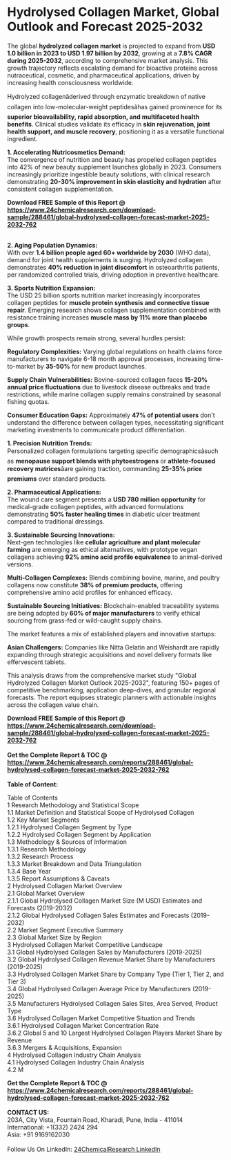 <h1>Hydrolysed Collagen Market, Global Outlook and Forecast 2025-2032</h1><p>The global <strong>hydrolyzed collagen market</strong> is projected to expand from <strong>USD 1.0 billion in 2023 to USD 1.97 billion by 2032</strong>, growing at a <strong>7.8% CAGR during 2025-2032</strong>, according to comprehensive market analysis. This growth trajectory reflects escalating demand for bioactive proteins across nutraceutical, cosmetic, and pharmaceutical applications, driven by increasing health consciousness worldwide.</p><p>Hydrolyzed collagenâderived through enzymatic breakdown of native collagen into low-molecular-weight peptidesâhas gained prominence for its <strong>superior bioavailability, rapid absorption, and multifaceted health benefits</strong>. Clinical studies validate its efficacy in <strong>skin rejuvenation, joint health support, and muscle recovery</strong>, positioning it as a versatile functional ingredient.</p><p><strong>1. Accelerating Nutricosmetics Demand:</strong><br>
The convergence of nutrition and beauty has propelled collagen peptides into 42% of new beauty supplement launches globally in 2023. Consumers increasingly prioritize ingestible beauty solutions, with clinical research demonstrating <strong>20-30% improvement in skin elasticity and hydration</strong> after consistent collagen supplementation.</p><div><b>Download FREE Sample of this Report @ 
            <a href="https://www.24chemicalresearch.com/download-sample/288461/global-hydrolysed-collagen-forecast-market-2025-2032-762">
            https://www.24chemicalresearch.com/download-sample/288461/global-hydrolysed-collagen-forecast-market-2025-2032-762</a></b></div><br><p><strong>2. Aging Population Dynamics:</strong><br>
With over <strong>1.4 billion people aged 60+ worldwide by 2030</strong> (WHO data), demand for joint health supplements is surging. Hydrolyzed collagen demonstrates <strong>40% reduction in joint discomfort</strong> in osteoarthritis patients, per randomized controlled trials, driving adoption in preventive healthcare.</p><p><strong>3. Sports Nutrition Expansion:</strong><br>
The USD 25 billion sports nutrition market increasingly incorporates collagen peptides for <strong>muscle protein synthesis and connective tissue repair</strong>. Emerging research shows collagen supplementation combined with resistance training increases <strong>muscle mass by 11% more than placebo groups</strong>.</p><p>While growth prospects remain strong, several hurdles persist:</p><p><strong>Regulatory Complexities:</strong> Varying global regulations on health claims force manufacturers to navigate 6-18 month approval processes, increasing time-to-market by <strong>35-50%</strong> for new product launches.</p><p><strong>Supply Chain Vulnerabilities:</strong> Bovine-sourced collagen faces <strong>15-20% annual price fluctuations</strong> due to livestock disease outbreaks and trade restrictions, while marine collagen supply remains constrained by seasonal fishing quotas.</p><p><strong>Consumer Education Gaps:</strong> Approximately <strong>47% of potential users</strong> don't understand the difference between collagen types, necessitating significant marketing investments to communicate product differentiation.</p><p><strong>1. Precision Nutrition Trends:</strong><br>
Personalized collagen formulations targeting specific demographicsâsuch as <strong>menopause support blends with phytoestrogens</strong> or <strong>athlete-focused recovery matrices</strong>âare gaining traction, commanding <strong>25-35% price premiums</strong> over standard products.</p><p><strong>2. Pharmaceutical Applications:</strong><br>
The wound care segment presents a <strong>USD 780 million opportunity</strong> for medical-grade collagen peptides, with advanced formulations demonstrating <strong>50% faster healing times</strong> in diabetic ulcer treatment compared to traditional dressings.</p><p><strong>3. Sustainable Sourcing Innovations:</strong><br>
Next-gen technologies like <strong>cellular agriculture and plant molecular farming</strong> are emerging as ethical alternatives, with prototype vegan collagens achieving <strong>92% amino acid profile equivalence</strong> to animal-derived versions.</p><p><strong>Multi-Collagen Complexes:</strong> Blends combining bovine, marine, and poultry collagens now constitute <strong>38% of premium products</strong>, offering comprehensive amino acid profiles for enhanced efficacy.</p><p><strong>Sustainable Sourcing Initiatives:</strong> Blockchain-enabled traceability systems are being adopted by <strong>60% of major manufacturers</strong> to verify ethical sourcing from grass-fed or wild-caught supply chains.</p><p>The market features a mix of established players and innovative startups:</p><p><strong>Asian Challengers:</strong> Companies like Nitta Gelatin and Weishardt are rapidly expanding through strategic acquisitions and novel delivery formats like effervescent tablets.</p><p>This analysis draws from the comprehensive market study "Global Hydrolyzed Collagen Market Outlook 2025-2032", featuring 150+ pages of competitive benchmarking, application deep-dives, and granular regional forecasts. The report equipses strategic planners with actionable insights across the collagen value chain.</p><div><b>Download FREE Sample of this Report @ 
            <a href="https://www.24chemicalresearch.com/download-sample/288461/global-hydrolysed-collagen-forecast-market-2025-2032-762">
            https://www.24chemicalresearch.com/download-sample/288461/global-hydrolysed-collagen-forecast-market-2025-2032-762</a></b></div><br><div><b>Get the Complete Report & TOC @ 
            <a href="https://www.24chemicalresearch.com/reports/288461/global-hydrolysed-collagen-forecast-market-2025-2032-762">
            https://www.24chemicalresearch.com/reports/288461/global-hydrolysed-collagen-forecast-market-2025-2032-762</a></b></div><br>
            <b>Table of Content:</b><p>Table of Contents<br />
1 Research Methodology and Statistical Scope<br />
1.1 Market Definition and Statistical Scope of Hydrolysed Collagen<br />
1.2 Key Market Segments<br />
1.2.1 Hydrolysed Collagen Segment by Type<br />
1.2.2 Hydrolysed Collagen Segment by Application<br />
1.3 Methodology & Sources of Information<br />
1.3.1 Research Methodology<br />
1.3.2 Research Process<br />
1.3.3 Market Breakdown and Data Triangulation<br />
1.3.4 Base Year<br />
1.3.5 Report Assumptions & Caveats<br />
2 Hydrolysed Collagen Market Overview<br />
2.1 Global Market Overview<br />
2.1.1 Global Hydrolysed Collagen Market Size (M USD) Estimates and Forecasts (2019-2032)<br />
2.1.2 Global Hydrolysed Collagen Sales Estimates and Forecasts (2019-2032)<br />
2.2 Market Segment Executive Summary<br />
2.3 Global Market Size by Region<br />
3 Hydrolysed Collagen Market Competitive Landscape<br />
3.1 Global Hydrolysed Collagen Sales by Manufacturers (2019-2025)<br />
3.2 Global Hydrolysed Collagen Revenue Market Share by Manufacturers (2019-2025)<br />
3.3 Hydrolysed Collagen Market Share by Company Type (Tier 1, Tier 2, and Tier 3)<br />
3.4 Global Hydrolysed Collagen Average Price by Manufacturers (2019-2025)<br />
3.5 Manufacturers Hydrolysed Collagen Sales Sites, Area Served, Product Type<br />
3.6 Hydrolysed Collagen Market Competitive Situation and Trends<br />
3.6.1 Hydrolysed Collagen Market Concentration Rate<br />
3.6.2 Global 5 and 10 Largest Hydrolysed Collagen Players Market Share by Revenue<br />
3.6.3 Mergers & Acquisitions, Expansion<br />
4 Hydrolysed Collagen Industry Chain Analysis<br />
4.1 Hydrolysed Collagen Industry Chain Analysis<br />
4.2 M</p><div><b>Get the Complete Report & TOC @ 
            <a href="https://www.24chemicalresearch.com/reports/288461/global-hydrolysed-collagen-forecast-market-2025-2032-762">
            https://www.24chemicalresearch.com/reports/288461/global-hydrolysed-collagen-forecast-market-2025-2032-762</a></b></div><br><b>CONTACT US:</b><br>
            203A, City Vista, Fountain Road, Kharadi, Pune, India - 411014<br>
            International: +1(332) 2424 294<br>
            Asia: +91 9169162030 <br><br>
            Follow Us On LinkedIn: <a href="https://www.linkedin.com/company/24chemicalresearch/">24ChemicalResearch LinkedIn</a>